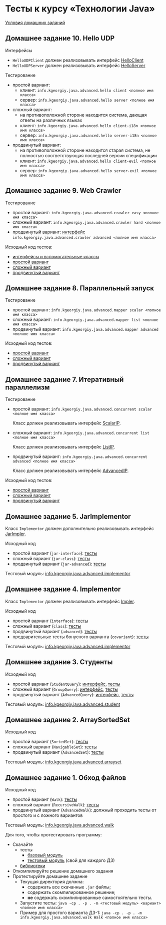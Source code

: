 # Тесты к курсу «Технологии Java»

[Условия домашних заданий](https://www.kgeorgiy.info/courses/java-advanced/homeworks.html)


## Домашнее задание 10. Hello UDP

Интерфейсы

 * `HelloUDPClient` должен реализовывать интерфейс
    [HelloClient](modules/info.kgeorgiy.java.advanced.hello/info/kgeorgiy/java/advanced/hello/HelloClient.java)
 * `HelloUDPServer` должен реализовывать интерфейс
    [HelloServer](modules/info.kgeorgiy.java.advanced.hello/info/kgeorgiy/java/advanced/hello/HelloServer.java)

Тестирование

 * простой вариант:
    * клиент:
        ```info.kgeorgiy.java.advanced.hello client <полное имя класса>```
    * сервер:
        ```info.kgeorgiy.java.advanced.hello server <полное имя класса>```
 * сложный вариант:
    * на противоположной стороне находится система, дающая ответы на различных языках
    * клиент:
        ```info.kgeorgiy.java.advanced.hello client-i18n <полное имя класса>```
    * сервер:
        ```info.kgeorgiy.java.advanced.hello server-i18n <полное имя класса>```
 * продвинутый вариант:
    * на противоположной стороне находится старая система,
      не полностью соответствующая последней версии спецификации
    * клиент:
        ```info.kgeorgiy.java.advanced.hello client-evil <полное имя класса>```
    * сервер:
        ```info.kgeorgiy.java.advanced.hello server-evil <полное имя класса>```


## Домашнее задание 9. Web Crawler

Тестирование

 * простой вариант:
    ```info.kgeorgiy.java.advanced.crawler easy <полное имя класса>```
 * сложный вариант:
    ```info.kgeorgiy.java.advanced.crawler hard <полное имя класса>```
 * продвинутый вариант: [интерфейс](modules/info.kgeorgiy.java.advanced.crawler/info/kgeorgiy/java/advanced/crawler/AdvancedCrawler.java)
    ```info.kgeorgiy.java.advanced.crawler advanced <полное имя класса>```

Исходный код тестов:

* [интерфейсы и вспомогательные классы](modules/info.kgeorgiy.java.advanced.crawler/info/kgeorgiy/java/advanced/crawler/)
* [простой вариант](modules/info.kgeorgiy.java.advanced.crawler/info/kgeorgiy/java/advanced/crawler/EasyCrawlerTest.java)
* [сложный вариант](modules/info.kgeorgiy.java.advanced.crawler/info/kgeorgiy/java/advanced/crawler/HardCrawlerTest.java)
* [продвинутый вариант](modules/info.kgeorgiy.java.advanced.crawler/info/kgeorgiy/java/advanced/crawler/AdvancedCrawlerTest.java)


## Домашнее задание 8. Параллельный запуск

Тестирование

 * простой вариант:
    ```info.kgeorgiy.java.advanced.mapper scalar <полное имя класса>```
 * сложный вариант:
    ```info.kgeorgiy.java.advanced.mapper list <полное имя класса>```
 * продвинутый вариант:
    ```info.kgeorgiy.java.advanced.mapper advanced <полное имя класса>```

Исходный код тестов:

* [простой вариант](modules/info.kgeorgiy.java.advanced.mapper/info/kgeorgiy/java/advanced/mapper/ScalarMapperTest.java)
* [сложный вариант](modules/info.kgeorgiy.java.advanced.mapper/info/kgeorgiy/java/advanced/mapper/ListMapperTest.java)
* [продвинутый вариант](modules/info.kgeorgiy.java.advanced.mapper/info/kgeorgiy/java/advanced/mapper/AdvancedMapperTest.java)


## Домашнее задание 7. Итеративный параллелизм

Тестирование

 * простой вариант:
   ```info.kgeorgiy.java.advanced.concurrent scalar <полное имя класса>```

   Класс должен реализовывать интерфейс
   [ScalarIP](modules/info.kgeorgiy.java.advanced.concurrent/info/kgeorgiy/java/advanced/concurrent/ScalarIP.java).

 * сложный вариант:
   ```info.kgeorgiy.java.advanced.concurrent list <полное имя класса>```

   Класс должен реализовывать интерфейс
   [ListIP](modules/info.kgeorgiy.java.advanced.concurrent/info/kgeorgiy/java/advanced/concurrent/ListIP.java).

 * продвинутый вариант:
   ```info.kgeorgiy.java.advanced.concurrent advanced <полное имя класса>```

   Класс должен реализовывать интерфейс
   [AdvancedIP](modules/info.kgeorgiy.java.advanced.concurrent/info/kgeorgiy/java/advanced/concurrent/AdvancedIP.java).

Исходный код тестов:

* [простой вариант](modules/info.kgeorgiy.java.advanced.concurrent/info/kgeorgiy/java/advanced/concurrent/ScalarIPTest.java)
* [сложный вариант](modules/info.kgeorgiy.java.advanced.concurrent/info/kgeorgiy/java/advanced/concurrent/ListIPTest.java)
* [продвинутый вариант](modules/info.kgeorgiy.java.advanced.concurrent/info/kgeorgiy/java/advanced/concurrent/AdvancedIPTest.java)


## Домашнее задание 5. JarImplementor

Класс `Implementor` должен дополнительно реализовывать интерфейс
[JarImpler](modules/info.kgeorgiy.java.advanced.implementor/info/kgeorgiy/java/advanced/implementor/JarImpler.java).

Исходный код

 * простой вариант (`jar-interface`):
    [тесты](modules/info.kgeorgiy.java.advanced.implementor/info/kgeorgiy/java/advanced/implementor/InterfaceJarImplementorTest.java)
 * сложный вариант (`jar-class`):
    [тесты](modules/info.kgeorgiy.java.advanced.implementor/info/kgeorgiy/java/advanced/implementor/ClassJarImplementorTest.java)
 * продвинутый вариант (`jar-advanced`):
    [тесты](modules/info.kgeorgiy.java.advanced.implementor/info/kgeorgiy/java/advanced/implementor/AdvancedJarImplementorTest.java)

Тестовый модуль: [info.kgeorgiy.java.advanced.implementor](artifacts/info.kgeorgiy.java.advanced.implementor.jar)


## Домашнее задание 4. Implementor

Класс `Implementor` должен реализовывать интерфейс
[Impler](modules/info.kgeorgiy.java.advanced.implementor/info/kgeorgiy/java/advanced/implementor/Impler.java).

Исходный код

 * простой вариант (`interface`): 
    [тесты](modules/info.kgeorgiy.java.advanced.implementor/info/kgeorgiy/java/advanced/implementor/InterfaceImplementorTest.java)
 * сложный вариант (`class`):
    [тесты](modules/info.kgeorgiy.java.advanced.implementor/info/kgeorgiy/java/advanced/implementor/ClassImplementorTest.java)
 * продвинутый вариант (`advanced`):
    [тесты](modules/info.kgeorgiy.java.advanced.implementor/info/kgeorgiy/java/advanced/implementor/AdvancedImplementorTest.java)
 * предварительные тесты бонусного варианта (`covariant`):
    [тесты](modules/info.kgeorgiy.java.advanced.implementor/info/kgeorgiy/java/advanced/implementor/AdvancedImplementorTest.java)

Тестовый модуль: [info.kgeorgiy.java.advanced.implementor](artifacts/info.kgeorgiy.java.advanced.implementor.jar)


## Домашнее задание 3. Студенты

Исходный код

 * простой вариант (`StudentQuery`):
    [интерфейс](modules/info.kgeorgiy.java.advanced.student/info/kgeorgiy/java/advanced/student/StudentQuery.java),
    [тесты](modules/info.kgeorgiy.java.advanced.student/info/kgeorgiy/java/advanced/student/StudentQueryTest.java)
 * сложный вариант (`GroupQuery`):
    [интерфейс](modules/info.kgeorgiy.java.advanced.student/info/kgeorgiy/java/advanced/student/GroupQuery.java),
    [тесты](modules/info.kgeorgiy.java.advanced.student/info/kgeorgiy/java/advanced/student/GroupQueryTest.java)
 * продвинутый вариант (`AdvancedQuery`):
    [интерфейс](modules/info.kgeorgiy.java.advanced.student/info/kgeorgiy/java/advanced/student/AdvancedQuery.java),
    [тесты](modules/info.kgeorgiy.java.advanced.student/info/kgeorgiy/java/advanced/student/AdvancedQueryTest.java)

Тестовый модуль: [info.kgeorgiy.java.advanced.student](artifacts/info.kgeorgiy.java.advanced.student.jar)


## Домашнее задание 2. ArraySortedSet

Исходный код

 * простой вариант (`SortedSet`): 
    [тесты](modules/info.kgeorgiy.java.advanced.arrayset/info/kgeorgiy/java/advanced/arrayset/SortedSetTest.java)
 * сложный вариант (`NavigableSet`): 
    [тесты](modules/info.kgeorgiy.java.advanced.arrayset/info/kgeorgiy/java/advanced/arrayset/NavigableSetTest.java)
 * продвинутый вариант (`AdvancedSet`): 
    [тесты](modules/info.kgeorgiy.java.advanced.arrayset/info/kgeorgiy/java/advanced/arrayset/AdvancedSetTest.java)

Тестовый модуль: [info.kgeorgiy.java.advanced.arrayset](artifacts/info.kgeorgiy.java.advanced.arrayset.jar)


## Домашнее задание 1. Обход файлов

Исходный код

 * простой вариант (`Walk`):
    [тесты](modules/info.kgeorgiy.java.advanced.walk/info/kgeorgiy/java/advanced/walk/WalkTest.java)
 * сложный вариант (`RecursiveWalk`):
    [тесты](modules/info.kgeorgiy.java.advanced.walk/info/kgeorgiy/java/advanced/walk/RecursiveWalkTest.java)
 * продвинутый вариант (`AdvancedWalk`):
    должный проходить тесты от простого и с ложного вариантов

Тестовый модуль: [info.kgeorgiy.java.advanced.walk](artifacts/info.kgeorgiy.java.advanced.walk.jar)

Для того, чтобы протестировать программу:

 * Скачайте
    * тесты
        * [базовый модуль](artifacts/info.kgeorgiy.java.advanced.base.jar)
        * [тестовый модуль](artifacts/info.kgeorgiy.java.advanced.walk.jar) (свой для каждого ДЗ)
    * [библиотеки](lib)
 * Откомпилируйте решение домашнего задания
 * Протестируйте домашнее задание
    * Текущая директория должна:
       * содержать все скачанные `.jar` файлы;
       * содержать скомпилированное решение;
       * __не__ содержать скомпилированные самостоятельно тесты.
    * Запустите тесты:
        `java -cp . -p . -m <тестовый модуль> <вариант> <полное имя класса>`
    * Пример для простого варианта ДЗ-1:
        `java -cp . -p . -m info.kgeorgiy.java.advanced.walk Walk <полное имя класса>`
